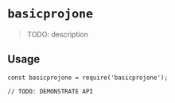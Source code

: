 # `basicprojone`

> TODO: description

## Usage

```
const basicprojone = require('basicprojone');

// TODO: DEMONSTRATE API
```

